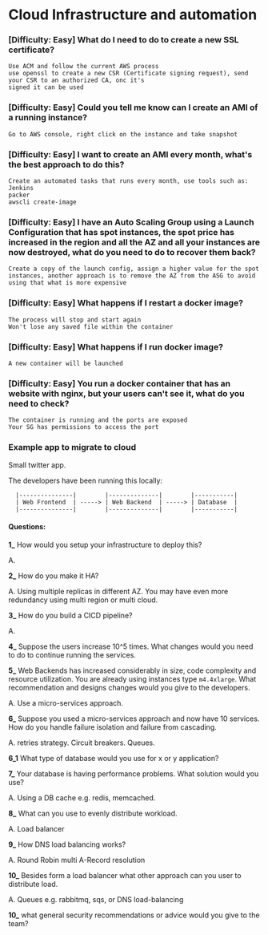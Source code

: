 # Cloud Infrastructure and automation

### \[Difficulty: Easy\] What do I need to do to create a new SSL certificate?
~~~
Use ACM and follow the current AWS process
use openssl to create a new CSR (Certificate signing request), send your CSR to an authorized CA, onc it's
signed it can be used
~~~

### \[Difficulty: Easy\] Could you tell me know can I create an AMI of a running instance?
~~~
Go to AWS console, right click on the instance and take snapshot
~~~

### \[Difficulty: Easy\] I want to create an AMI every month, what's the best approach to do this?
~~~
Create an automated tasks that runs every month, use tools such as:
Jenkins
packer
awscli create-image
~~~

### \[Difficulty: Easy\] I have an Auto Scaling Group using a Launch Configuration that has spot instances, the spot price has increased in the region and all the AZ and all your instances are now destroyed, what do you need to do to recover them back?
~~~
Create a copy of the launch config, assign a higher value for the spot instances, another approach is to remove the AZ from the ASG to avoid using that what is more expensive
~~~

### \[Difficulty: Easy\] What happens if I restart a docker image?
~~~
The process will stop and start again
Won't lose any saved file within the container
~~~

### \[Difficulty: Easy\] What happens if I run docker image?
~~~
A new container will be launched
~~~

### \[Difficulty: Easy\] You run a docker container that has an website with nginx, but your users can't see it, what do you need to check?
~~~
The container is running and the ports are exposed
Your SG has permissions to access the port
~~~


### Example app to migrate to cloud

Small twitter app.

The developers have been running this locally:

~~~
  |---------------|        |--------------|        |-----------|
  | Web Frontend  | -----> | Web Backend  | -----> | Database  |
  |---------------|        |--------------|        |-----------|
~~~

#### Questions:

**1_** How would you setup your infrastructure to deploy this?

A.

**2_** How do you make it HA?

A. Using multiple replicas in different AZ. You may have even more redundancy
using multi region or multi cloud.

**3_** How do you build a CICD pipeline?

A.

**4_** Suppose the users increase 10^5 times. What changes would you need to do to
continue running the services.

**5_** Web Backends has increased considerably in size, code complexity and resource
utilization. You are already using instances type `m4.4xlarge`. What
recommendation and designs changes would you give to the developers.

A. Use a micro-services approach.

**6_** Suppose you used a micro-services approach and now have 10 services. How do you
handle failure isolation and failure from cascading.

A. retries strategy. Circuit breakers. Queues.

**6_1** What type of database would you use for x or y application?



**7_** Your database is having performance problems. What solution would you use?

A. Using a DB cache e.g. redis, memcached.

**8_** What can you use to evenly distribute workload.

A. Load balancer

**9_** How DNS load balancing works?

A. Round Robin multi A-Record resolution

**10_** Besides form a load balancer what other approach can you user to distribute load.

A. Queues e.g. rabbitmq, sqs, or DNS load-balancing

**10_** what general security recommendations or advice would you give to the team?
